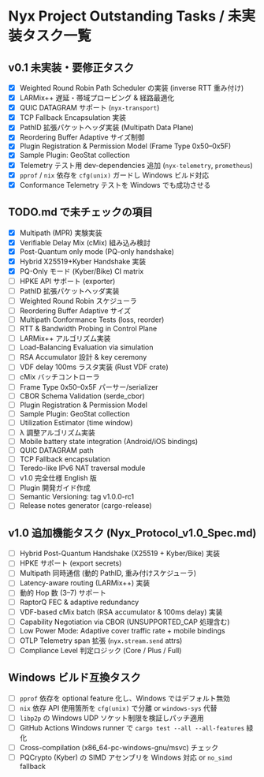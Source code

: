 # Nyx Project Outstanding Tasks / 未実装タスク一覧

## v0.1 未実装・要修正タスク
- [x] Weighted Round Robin Path Scheduler の実装 (inverse RTT 重み付け)
- [x] LARMix++ 遅延・帯域プロービング & 経路最適化
- [x] QUIC DATAGRAM サポート (`nyx-transport`)
- [x] TCP Fallback Encapsulation 実装
- [x] PathID 拡張パケットヘッダ実装 (Multipath Data Plane)
- [x] Reordering Buffer Adaptive サイズ制御
- [x] Plugin Registration & Permission Model (Frame Type 0x50–0x5F)
- [x] Sample Plugin: GeoStat collection
- [x] Telemetry テスト用 dev-dependencies 追加 (`nyx-telemetry`, `prometheus`)
- [x] `pprof` / `nix` 依存を `cfg(unix)` ガードし Windows ビルド対応
- [x] Conformance Telemetry テストを Windows でも成功させる

## TODO.md で未チェックの項目
- [x] Multipath (MPR) 実験実装
- [x] Verifiable Delay Mix (cMix) 組み込み検討
- [x] Post-Quantum only mode (PQ-only handshake)
- [x] Hybrid X25519+Kyber Handshake 実装
- [x] PQ-Only モード (Kyber/Bike) CI matrix
- [ ] HPKE API サポート (exporter)
- [ ] PathID 拡張パケットヘッダ実装
- [ ] Weighted Round Robin スケジューラ
- [ ] Reordering Buffer Adaptive サイズ
- [ ] Multipath Conformance Tests (loss, reorder)
- [ ] RTT & Bandwidth Probing in Control Plane
- [ ] LARMix++ アルゴリズム実装
- [ ] Load-Balancing Evaluation via simulation
- [ ] RSA Accumulator 設計 & key ceremony
- [ ] VDF delay 100ms ラスタ実装 (Rust VDF crate)
- [ ] cMix バッチコントローラ
- [ ] Frame Type 0x50–0x5F パーサー/serializer
- [ ] CBOR Schema Validation (serde_cbor)
- [ ] Plugin Registration & Permission Model
- [ ] Sample Plugin: GeoStat collection
- [ ] Utilization Estimator (time window)
- [ ] λ 調整アルゴリズム実装
- [ ] Mobile battery state integration (Android/iOS bindings)
- [ ] QUIC DATAGRAM path
- [ ] TCP Fallback encapsulation
- [ ] Teredo-like IPv6 NAT traversal module
- [ ] v1.0 完全仕様 English 版
- [ ] Plugin 開発ガイド作成
- [ ] Semantic Versioning: tag v1.0.0-rc1
- [ ] Release notes generator (cargo-release)

## v1.0 追加機能タスク (Nyx_Protocol_v1.0_Spec.md)
- [ ] Hybrid Post-Quantum Handshake (X25519 + Kyber/Bike) 実装
- [ ] HPKE サポート (export secrets)
- [ ] Multipath 同時通信 (動的 PathID, 重み付けスケジューラ)
- [ ] Latency-aware routing (LARMix++) 実装
- [ ] 動的 Hop 数 (3–7) サポート
- [ ] RaptorQ FEC & adaptive redundancy
- [ ] VDF-based cMix batch (RSA accumulator & 100ms delay) 実装
- [ ] Capability Negotiation via CBOR (UNSUPPORTED_CAP 処理含む)
- [ ] Low Power Mode: Adaptive cover traffic rate + mobile bindings
- [ ] OTLP Telemetry span 拡張 (`nyx.stream.send` attrs)
- [ ] Compliance Level 判定ロジック (Core / Plus / Full)

## Windows ビルド互換タスク
- [ ] `pprof` 依存を optional feature 化し、Windows ではデフォルト無効
- [ ] `nix` 依存 API 使用箇所を `cfg(unix)` で分離 or `windows-sys` 代替
- [ ] `libp2p` の Windows UDP ソケット制限を検証しパッチ適用
- [ ] GitHub Actions Windows runner で `cargo test --all --all-features` 緑化
- [ ] Cross-compilation (x86_64-pc-windows-gnu/msvc) チェック
- [ ] PQCrypto (Kyber) の SIMD アセンブリを Windows 対応 or `no_simd` fallback 